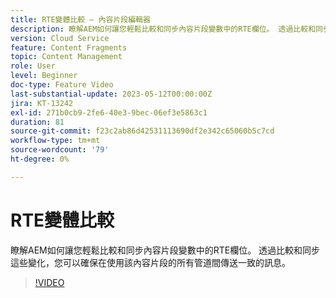```yaml
---
title: RTE變體比較 — 內容片段編輯器
description: 瞭解AEM如何讓您輕鬆比較和同步內容片段變數中的RTE欄位。 透過比較和同步這些變化，您可以確保在使用該內容片段的所有管道間傳送一致的訊息。
version: Cloud Service
feature: Content Fragments
topic: Content Management
role: User
level: Beginner
doc-type: Feature Video
last-substantial-update: 2023-05-12T00:00:00Z
jira: KT-13242
exl-id: 271b0cb9-2fe6-40e3-9bec-06ef3e5863c1
duration: 81
source-git-commit: f23c2ab86d42531113690df2e342c65060b5c7cd
workflow-type: tm+mt
source-wordcount: '79'
ht-degree: 0%

---
```


# RTE變體比較

瞭解AEM如何讓您輕鬆比較和同步內容片段變數中的RTE欄位。 透過比較和同步這些變化，您可以確保在使用該內容片段的所有管道間傳送一致的訊息。

>[!VIDEO](https://video.tv.adobe.com/v/3419314/?learn=on)
